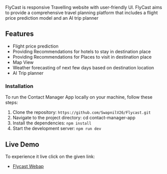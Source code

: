 FlyCast is responsive Travelling website with user-friendly UI. FlyCast aims to provide a comprehensive travel planning
platform that includes a flight price prediction model and an AI trip planner


## Features

- Flight price prediction
- Providing Recommendations for hotels to stay in destination place
- Providing Recommendations for Places to visit in destination place
- Map View
- Weather forecasting of next few days based on destination location
- AI Trip planner


### Installation

To run the Contact Manager App locally on your machine, follow these steps:
 1. Clone the repository: `https://github.com/SwapnilV26/Flycast.git`
 2. Navigate to the project directory: cd contact-manager-app
 3. Install the dependencies: `npm install`
 4. Start the development server: `npm run dev`


## Live Demo

To experience it live click on the given link:

- [Flycast Webap](https://flycast.vercel.app/)